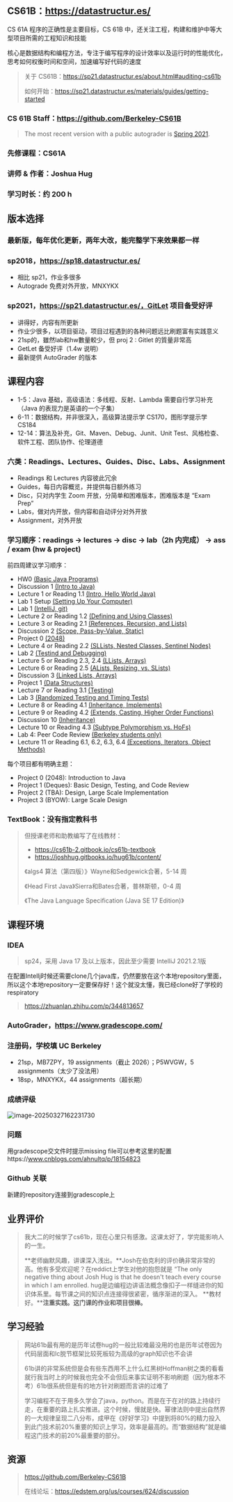 ## CS61B：https://datastructur.es/

CS 61A 程序的正确性是主要目标，CS 61B 中，还关注工程，构建和维护中等大型项目所需的工程知识和技能

核心是数据结构和编程方法，专注于编写程序的设计效率以及运行时的性能优化，思考如何权衡时间和空间，加速编写好代码的速度

> 关于 CS61B：https://sp21.datastructur.es/about.html#auditing-cs61b
>
> 如何开始：https://sp21.datastructur.es/materials/guides/getting-started

### CS 61B Staff：https://github.com/Berkeley-CS61B

> The most recent version with a public autograder is [Spring 2021](https://sp21.datastructur.es/about.html#auditing-cs61b).

### 先修课程：CS61A

### 讲师 & 作者：Joshua Hug

### 学习时长：约 200 h



## 版本选择

### 最新版，每年优化更新，两年大改，能完整学下来效果都一样

### sp2018，https://sp18.datastructur.es/

- 相比 sp21，作业多很多
- Autograde 免费对外开放，MNXYKX

### sp2021，https://sp21.datastructur.es/，GitLet 项目备受好评

- 讲得好，内容有所更新
- 作业少很多，以项目驱动，项目过程遇到的各种问题远比刷题富有实践意义
- 21sp的，雖然lab和hw數量較少，但 proj 2 : Gitlet 的質量非常高
- GetLet 备受好评（1.4w 说明）
- 最新提供 AutoGrader 的版本

## 课程内容

- 1-5：Java 基础，高级语法：多线程、反射、Lambda 需要自行学习补充（Java 的表现力是英语的一个子集）
- 6-11：数据结构，并非很深入，高级算法提示学 CS170，图形学提示学 CS184
- 12-14：算法及补充，Git、Maven、Debug、Junit、Unit Test、风格检查、软件工程、团队协作、伦理道德

### 六类：Readings、Lectures、Guides、Disc、Labs、Assignment

- Readings 和 Lectures 内容彼此冗余
- Guides，每日内容概览，并提供每日额外练习
- Disc，只对内学生 Zoom 开放，分简单和困难版本，困难版本是 “Exam Prep”
- Labs，做对内开放，但内容和自动评分对外开放
- Assignment，对外开放

### 学习顺序：readings -> lectures -> disc -> lab（2h 内完成） -> ass / exam (hw & project)

前四周建议学习顺序：

- HW0 [(Basic Java Programs)](https://sp21.datastructur.es/materials/hw/hw0/hw0)
- Discussion 1 [(Intro to Java)](https://sp21.datastructur.es/materials/discussion/disc01.pdf)
- Lecture 1 or Reading 1.1 [(Intro, Hello World Java)](https://sp21.datastructur.es/materials/lectures/lec1/lec1.html)
- Lab 1 Setup [(Setting Up Your Computer)](https://sp21.datastructur.es/materials/lab/lab1setup/lab1setup.html)
- Lab 1 [(IntelliJ, git)](https://sp21.datastructur.es/materials/lab/lab1/lab1.html)
- Lecture 2 or Reading 1.2 [(Defining and Using Classes)](https://sp21.datastructur.es/materials/lectures/lec2/lec2.html)
- Lecture 3 or Reading 2.1 [(References, Recursion, and Lists)](https://sp21.datastructur.es/materials/lectures/lec3/lec3.html)
- Discussion 2 [(Scope, Pass-by-Value, Static)](https://sp21.datastructur.es/materials/discussion/disc02.pdf)
- Project 0 [(2048)](https://sp21.datastructur.es/materials/proj/proj0/proj0.html)
- Lecture 4 or Reading 2.2 [(SLLists, Nested Classes, Sentinel Nodes)](https://sp21.datastructur.es/materials/lectures/lec4/lec4.html)
- Lab 2 [(Testind and Debugging)](https://sp21.datastructur.es/materials/lab/lab2/lab2.html)
- Lecture 5 or Reading 2.3, 2.4 [(LLists, Arrays)](https://sp21.datastructur.es/materials/lectures/lec5/lec5.html)
- Lecture 6 or Reading 2.5 [(ALists, Resizing, vs. SLists)](https://sp21.datastructur.es/materials/lectures/lec6/lec6.html)
- Discussion 3 [(Linked Lists, Arrays)](https://sp21.datastructur.es/materials/discussion/disc03.pdf)
- Project 1 [(Data Structures)](https://sp21.datastructur.es/materials/proj/proj1/proj1.html)
- Lecture 7 or Reading 3.1 [(Testing)](https://sp21.datastructur.es/materials/lectures/lec7/lec7.html)
- Lab 3 [(Randomized Testing and Timing Tests)](https://sp21.datastructur.es/materials/lab/lab3/lab3.html)
- Lecture 8 or Reading 4.1 [(Inheritance, Implements)](https://sp21.datastructur.es/materials/lectures/lec8/lec8.html)
- Lecture 9 or Reading 4.2 [(Extends, Casting, Higher Order Functions)](https://sp21.datastructur.es/materials/lectures/lec9/lec9.html)
- Discussion 10 [(Inheritance)](https://sp21.datastructur.es/materials/discussion/disc10.pdf)
- Lecture 10 or Reading 4.3 [(Subtype Polymorphism vs. HoFs)](https://sp21.datastructur.es/materials/lectures/lec10/lec10.html)
- Lab 4: Peer Code Review [(Berkeley students only)](https://sp21.datastructur.es/materials/lab/lab4/lab4.html)
- Lecture 11 or Reading 6.1, 6.2, 6.3, 6.4 [(Exceptions, Iterators, Object Methods)](https://sp21.datastructur.es/materials/lectures/lec11/lec11.html)

每个项目都有明确主题：

- Project 0 (2048): Introduction to Java
- Project 1 (Deques): Basic Design, Testing, and Code Review
- Project 2 (TBA): Design, Large Scale Implementation
- Project 3 (BYOW): Large Scale Design

### TextBook：没有指定教科书

> 但授课老师和助教编写了在线教材：
>
> - https://cs61b-2.gitbook.io/cs61b-textbook
> - https://joshhug.gitbooks.io/hug61b/content/
>
> 《algs4 算法（第四版）》Wayne和Sedgewick合著，5-14 周
>
> 《Head First Java》Sierra和Bates合著，普林斯顿，0-4 周
>
> 《The Java Language Specification (Java SE 17 Edition)》



## 课程环境

### IDEA

> sp24，采用 Java 17 及以上版本，因此至少需要 IntelliJ 2021.2.1版



在配置Intellj时候还需要clone几个java库，仍然要放在这个本地repository里面，所以这个本地repository一定要保存好！这个就没太懂，我已经clone好了学校的respiratory



> https://zhuanlan.zhihu.com/p/344813657



### AutoGrader，https://www.gradescope.com/

### 注册码，学校填 UC Berkeley

- 21sp，MB7ZPY，19 assignments（截止 2026）；P5WVGW，5 assignments（太少了没法用）
- 18sp，MNXYKX，44 assignments（超长期）

### 成绩评级

![image-20250327162231730](/Users/ashing/Study/1计算机科学/4数据结构与算法/CS61B/Pic/CS61B介绍.Pic/image-20250327162231730.png)

### 问题

用gradescope交文件时提示missing file可以参考这里的配置https://www.cnblogs.com/ahnultq/p/18154823



### Github 关联

新建的repository连接到gradescople上



## 业界评价

> 我大二的时候学了cs61b，现在心里只有感激。这课太好了，学完能影响人的一生。
>
> **老师幽默风趣，讲课深入浅出。**Josh在伯克利的评价确非常非常的高。他有多受欢迎呢？在reddict上学生对他的抱怨就是 “The only negative thing about Josh Hug is that he doesn't teach every course in which I am enrolled. hug是边编程边讲语法概念像扣子一样缝进你的知识体系里。每节课之间的知识点连接得很紧密，循序渐进的深入。
> **教材好。****注重实践。这门课的作业和项目很棒。**



## 学习经验

> 网站61b最有用的是历年试卷hug的一般比较难最没用的也是历年试卷因为代码层面和lc脱节框架比较死板较为高级的graph知识也不会讲
>
> 61b讲的非常系统但是会有些东西用不上什么红黑树Hoffman树之类的看看就行我当时上的时候我也完全不会但后来事实证明不影响刷题（因为根本不考）61b很系统但是有的地方针对刷题而言讲的过难了
>
> 学习编程不在于用多久学会了java，python。而是在于在对的路上持续行走，在重要的路上扎实推进。这个时候，慢就是快。幂律法则中提出自然界的一大规律呈现二八分布，成甲在《好好学习》中提到将80%的精力投入到此门技术前20%重要的知识上学习，效率是最高的。而“数据结构”就是编程这门技术的前20%最重要的部分。
>



## 资源

> https://github.com/Berkeley-CS61B
>
> 在线论坛：https://edstem.org/us/courses/624/discussion